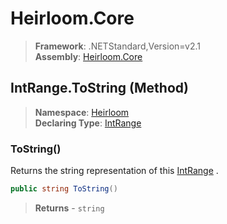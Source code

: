 # Heirloom.Core

> **Framework**: .NETStandard,Version=v2.1  
> **Assembly**: [Heirloom.Core][0]

## IntRange.ToString (Method)

> **Namespace**: [Heirloom][0]  
> **Declaring Type**: [IntRange][1]

### ToString()

Returns the string representation of this [IntRange][1] .

```cs
public string ToString()
```

> **Returns** - `string`

[0]: ../../../Heirloom.Core.md
[1]: ../IntRange.md
